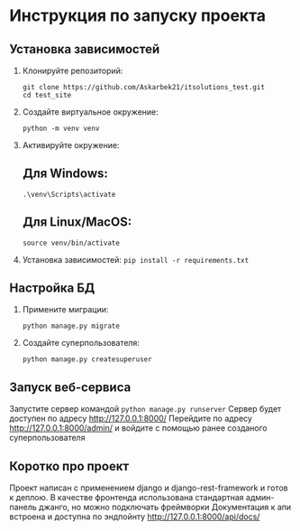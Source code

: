 # Инструкция по запуску проекта

## Установка зависимостей

1. Клонируйте репозиторий:
   ```
   git clone https://github.com/Askarbek21/itsolutions_test.git
   cd test_site
   ```

3. Создайте виртуальное окружение:
   ```
   python -m venv venv
   ```

5. Активируйте окружение:
   ## Для Windows:
   `.\venv\Scripts\activate`

   ## Для Linux/MacOS:
   `source venv/bin/activate`

6. Установка зависимостей:
   `pip install -r requirements.txt`


## Настройка БД

1. Примените миграции:
   ```
   python manage.py migrate
   ```

3. Создайте суперпользователя:
   ```
   python manage.py createsuperuser
   ```


## Запуск веб-сервиса

Запустите сервер командой `python manage.py runserver`
Сервер будет доступен по адресу http://127.0.0.1:8000/
Перейдите по адресу http://127.0.0.1:8000/admin/ и войдите с помощью ранее созданого суперпользователя


## Коротко про проект

Проект написан с применением django и django-rest-framework и готов к деплою. В качестве фронтенда использована стандартная админ-панель джанго, но можно подключать фреймворки
Документация к апи встроена и доступна по эндпойнту http://127.0.0.1:8000/api/docs/
